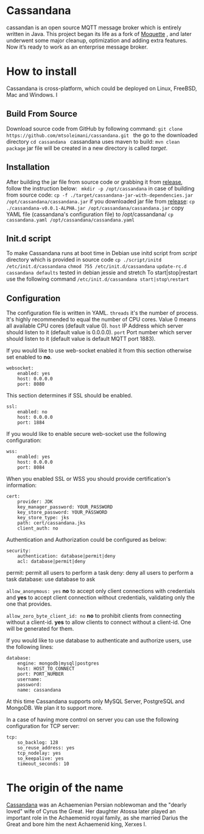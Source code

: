 
# Cassandana
cassandan is an open source MQTT message broker which is entirely written in Java. This project began its life as a fork of [Moquette](http://andsel.github.io/moquette/) , and later underwent some major cleanup, optimization and adding extra features. Now it’s ready to work as an enterprise message broker.


# How to install
Cassandana is cross-platform, which could be deployed on Linux, FreeBSD, Mac and Windows. I

## Build From Source
Download source code from GitHub by following command:
``git clone https://github.com/mtsoleimani/cassandana.git ``
the go to the downloaded directory 
``cd cassandana ``
cassandana uses maven to build:
``mvn clean package``
jar file will be created in a new directory is called *target*.

## Installation
After building the jar file from source code or grabbing it from [release](https://github.com/mtsoleimani/cassandana/releases), follow the instruction below:
`` mkdir -p /opt/cassandana``
in case of building from source code:
``cp -f ./target/cassandana-jar-with-dependencies.jar /opt/cassandana/cassandana.jar``
if you downloaded jar file from [release](https://github.com/mtsoleimani/cassandana/releases):
``cp ./cassandana-v0.0.1-ALPHA.jar /opt/cassandana/cassandana.jar``
copy YAML file (cassandana's configuration file) to /opt/cassandana/
``cp cassandana.yaml /opt/cassandana/cassandana.yaml``

## Init.d script
To make Cassandana runs at boot time in Debian use initd script from *script* directory which is provided in source code
``cp ./script/initd /etc/init.d/cassandana``
``chmod 755 /etc/init.d/cassandana``
``update-rc.d cassandana defaults``
tested in debian jessie and stretch
To start|stop|restart use the following command
``/etc/init.d/cassandana start|stop\restart``

## Configuration
The configuration file is written in YAML. 
``threads`` it's the number of process. It's highly recommended to equal the number of CPU cores. Value 0 means all available CPU cores (default value 0).
``host`` IP Address which server should listen to it (default value is 0.0.0.0).
``port`` Port number which server should listen to it (default value is default MQTT port 1883).


If you would like to use web-socket enabled it from this section otherwise set enabled to **no**.
```
websocket:
    enabled: yes  
    host: 0.0.0.0  
    port: 8080
```

This section determines if SSL should be enabled. 
```
ssl:
    enabled: no
    host: 0.0.0.0
    port: 1884  
```

If you would like to enable secure web-socket use the following configuration:

```
wss:
    enabled: yes
    host: 0.0.0.0
    port: 8084  
```

When you enabled SSL or WSS you should provide certification's information:
```
cert:
    provider: JDK
    key_manager_password: YOUR_PASSWORD
    key_store_password: YOUR_PASSWORD
    key_store_type: jks 
    path: cert/cassandana.jks
    client_auth: no
``` 

Authentication and Authorization could be configured as below:
```
security:
    authentication: database|permit|deny
    acl: database|permit|deny      
```
permit: permit all users to perform a task
deny: deny all users to perform a task
database: use database to ask


```allow_anonymous: yes```
**no** to accept only client connections with credentials and **yes** to accept client connection without credentials, validating only the one that provides.

``allow_zero_byte_client_id: no``
**no** to prohibit clients from connecting without a client-id. **yes** to allow clients to connect without a client-id. One will be generated for them.

If you would like to use database to authenticate and authorize users, use the following lines:
```
database:
    engine: mongodb|mysql|postgres
    host: HOST_TO_CONNECT
    port: PORT_NUMBER
    username: 
    password: 
    name: cassandana
```
At this time Cassandana supports only MySQL Server, PostgreSQL and MongoDB. We plan it to support more.

In a case of having more control on server you can use the following configuration for TCP server:
```
tcp:
    so_backlog: 128
    so_reuse_address: yes
    tcp_nodelay: yes
    so_keepalive: yes
    timeout_seconds: 10
```


# The origin of the name
[Cassandana](https://en.wikipedia.org/wiki/Cassandane) was an Achaemenian Persian noblewoman and the "dearly loved" wife of Cyrus the Great. Her daughter Atossa later played an important role in the Achaemenid royal family, as she married Darius the Great and bore him the next Achaemenid king, Xerxes I.

